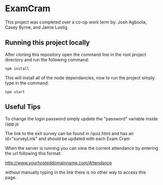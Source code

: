 # ExamCram
This project was completed over a co-op work term by: Josh Agboola, Casey Byrne, and Jamie Lustig

## Running this project locally

After cloning this repository open the command line in the root project directory and run the following command:

`npm install`

This will install all of the node dependancies, now to run the project simply type in the command:

`npm start`

## Useful Tips

To change the login password simply update the "password" variable inside /app.js

The link to the exit survey can be found in /quiz.html and has an id="surveyLink" and should be updated with each Exam Cram

When the server is running you can view the current attendance by entering the url following this format:

 http://www.yourhosteddomainname.com/Attendance
 
without manually typing in the link there is no other way to access this page.
  
